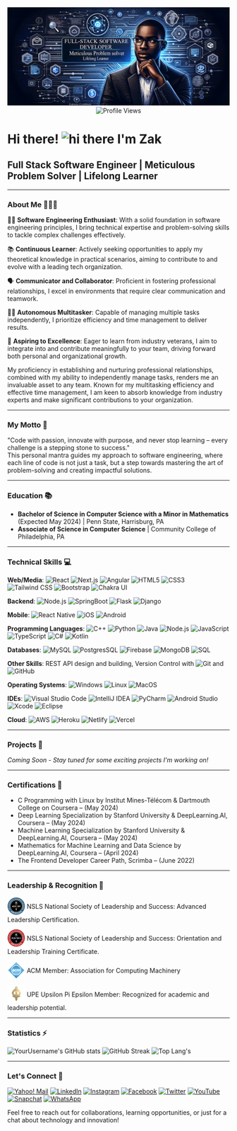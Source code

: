 <div align="center">
    <img src="images/banner.png" alt="Banner image"/> </br> 
    <img src="https://komarev.com/ghpvc/?username=levisstrauss&style=flat-square&color=blue" alt="Profile Views"/>
</div>

# Hi there! <img src="https://media.giphy.com/media/hvRJCLFzcasrR4ia7z/giphy.gif" width="30px" alt="hi there"/> I'm Zak
## Full Stack Software Engineer | Meticulous Problem Solver | Lifelong Learner

---

### About Me 🙋🏽‍♂️ 

👨‍💻 **Software Engineering Enthusiast**: With a solid foundation in software engineering principles, I bring technical expertise and problem-solving skills to tackle complex challenges effectively.

📚 **Continuous Learner**: Actively seeking opportunities to apply my theoretical knowledge in practical scenarios, aiming to contribute to and evolve with a leading tech organization.

🗣 **Communicator and Collaborator**: Proficient in fostering professional relationships, I excel in environments that require clear communication and teamwork.

🤹‍♂️ **Autonomous Multitasker**: Capable of managing multiple tasks independently, I prioritize efficiency and time management to deliver results.

🌟 **Aspiring to Excellence**: Eager to learn from industry veterans, I aim to integrate into and contribute meaningfully to your team, driving forward both personal and organizational growth.

My proficiency in establishing and nurturing professional relationships, combined with my ability to independently manage tasks, renders me an invaluable asset to any team. Known for my multitasking efficiency and effective time management, I am keen to absorb knowledge from industry experts and make significant contributions to your organization.

---

### My Motto 🌟
"Code with passion, innovate with purpose, and never stop learning – every challenge is a stepping stone to success."
<br>This personal mantra guides my approach to software engineering, where each line of code is not just a task, but a step towards mastering the art of problem-solving and creating impactful solutions.

---

### Education 📚 
- **Bachelor of Science in Computer Science with a Minor in Mathematics** (Expected May 2024) | Penn State, Harrisburg, PA
- **Associate of Science in Computer Science** | Community College of Philadelphia, PA

---

### Technical Skills 💻 

**Web/Media**:
![React](https://img.shields.io/badge/-React-black?style=flat-square&logo=react) ![Next.js](https://img.shields.io/badge/-Next.js-black?style=flat-square&logo=next.js) ![Angular](https://img.shields.io/badge/-Angular-black?style=flat-square&logo=angular) ![HTML5](https://img.shields.io/badge/-HTML5-black?style=flat-square&logo=html5) ![CSS3](https://img.shields.io/badge/-CSS3-black?style=flat-square&logo=css3) ![Tailwind CSS](https://img.shields.io/badge/-Tailwind_CSS-black?style=flat-square&logo=tailwind-css) ![Bootstrap](https://img.shields.io/badge/-Bootstrap-black?style=flat-square&logo=bootstrap) ![Chakra UI](https://img.shields.io/badge/-Chakra_UI-black?style=flat-square&logo=chakra-ui)

**Backend**:
![Node.js](https://img.shields.io/badge/-Node.js-black?style=flat-square&logo=node.js) ![SpringBoot](https://img.shields.io/badge/-SpringBoot-black?style=flat-square&logo=spring) ![Flask](https://img.shields.io/badge/-Flask-black?style=flat-square&logo=flask) ![Django](https://img.shields.io/badge/-Django-black?style=flat-square&logo=django)

**Mobile**:
![React Native](https://img.shields.io/badge/-React_Native-black?style=flat-square&logo=react) ![iOS](https://img.shields.io/badge/-iOS-black?style=flat-square&logo=ios) ![Android](https://img.shields.io/badge/-Android-black?style=flat-square&logo=android)

**Programming Languages**:
![C++](https://img.shields.io/badge/-C++-black?style=flat-square&logo=c%2B%2B) ![Python](https://img.shields.io/badge/-Python-black?style=flat-square&logo=python) ![Java](https://img.shields.io/badge/-Java-black?style=flat-square&logo=java) ![Node.js](https://img.shields.io/badge/-Node.js-black?style=flat-square&logo=node.js) ![JavaScript](https://img.shields.io/badge/-JavaScript-black?style=flat-square&logo=javascript) ![TypeScript](https://img.shields.io/badge/-TypeScript-black?style=flat-square&logo=typescript) ![C#](https://img.shields.io/badge/-C%23-black?style=flat-square&logo=c-sharp) ![Kotlin](https://img.shields.io/badge/-Kotlin-black?style=flat-square&logo=kotlin)

**Databases**:
![MySQL](https://img.shields.io/badge/-MySQL-black?style=flat-square&logo=mysql) ![PostgresSQL](https://img.shields.io/badge/-PostgresSQL-black?style=flat-square&logo=postgresql) ![Firebase](https://img.shields.io/badge/-Firebase-black?style=flat-square&logo=firebase) ![MongoDB](https://img.shields.io/badge/-MongoDB-black?style=flat-square&logo=mongodb) ![SQL](https://img.shields.io/badge/-SQL-black?style=flat-square&logo=sql)

**Other Skills**:
REST API design and building, Version Control with ![Git](https://img.shields.io/badge/-Git-black?style=flat-square&logo=git) and ![GitHub](https://img.shields.io/badge/-GitHub-black?style=flat-square&logo=github)

**Operating Systems**:
![Windows](https://img.shields.io/badge/-Windows-black?style=flat-square&logo=windows) ![Linux](https://img.shields.io/badge/-Linux-black?style=flat-square&logo=linux) ![MacOS](https://img.shields.io/badge/-MacOS-black?style=flat-square&logo=macos)

**IDEs**:
![Visual Studio Code](https://img.shields.io/badge/-Visual_Studio_Code-black?style=flat-square&logo=visual-studio-code) ![IntelliJ IDEA](https://img.shields.io/badge/-IntelliJ_IDEA-black?style=flat-square&logo=intellij-idea) ![PyCharm](https://img.shields.io/badge/-PyCharm-black?style=flat-square&logo=pycharm) ![Android Studio](https://img.shields.io/badge/-Android_Studio-black?style=flat-square&logo=android-studio) ![Xcode](https://img.shields.io/badge/-Xcode-black?style=flat-square&logo=xcode) ![Eclipse](https://img.shields.io/badge/-Eclipse-black?style=flat-square&logo=eclipse)

**Cloud**:
![AWS](https://img.shields.io/badge/-AWS-black?style=flat-square&logo=amazon-aws) ![Heroku](https://img.shields.io/badge/-Heroku-black?style=flat-square&logo=heroku) ![Netlify](https://img.shields.io/badge/-Netlify-black?style=flat-square&logo=netlify) ![Vercel](https://img.shields.io/badge/-Vercel-black?style=flat-square&logo=vercel)

---

### Projects 🚀 

_Coming Soon - Stay tuned for some exciting projects I'm working on!_

---

### Certifications 🏅 
- C Programming with Linux by Institut Mines-Télécom & Dartmouth College on Coursera – (May 2024)
- Deep Learning Specialization by Stanford University & DeepLearning.AI, Coursera – (May 2024)
- Machine Learning Specialization by Stanford University & DeepLearning.AI, Coursera – (May 2024)
- Mathematics for Machine Learning and Data Science by DeepLearning.AI, Coursera – (April 2024)
- The Frontend Developer Career Path, Scrimba – (June 2022)

---

### Leadership & Recognition 🌟 

<p>
  <a href="https://app.nsls.org/web/public/social/share/badge/LSx1HasfHXVoDAgAQQN3bN" target="_blank"><img src="images/b2.png" width="40" height="40" alt="NSLS Advanced Leadership Certification" style="vertical-align: middle;" /></a>
  <span style="vertical-align: middle;"> NSLS National Society of Leadership and Success: Advanced Leadership Certification.</span>
</p>
<p>
  <a href="https://app.nsls.org/web/public/social/share/badge/Shk8vg89H8P8kYf2bmZfZK" target="_blank"><img src="images/b1.png" width="40" height="40" alt="NSLS Leadership Training Certificate" style="vertical-align: middle;" /></a>
  <span style="vertical-align: middle;"> NSLS National Society of Leadership and Success: Orientation and Leadership Training Certificate.</span>
</p>
<p>
  <a href="#" target="_blank"><img src="images/acm.png" width="40" height="40" alt="ACM Member" style="vertical-align: middle;" /></a>
  <span style="vertical-align: middle;"> ACM Member: Association for Computing Machinery</span>
</p>
<p>
  <a href="#" target="_blank"><img src="images/upe.png" width="40" height="40" alt="UPE Member" style="vertical-align: middle;" /></a>
  <span style="vertical-align: middle;"> UPE Upsilon Pi Epsilon Member: Recognized for academic and leadership potential.</span>
</p>

---

### Statistics ⚡️ 

![YourUsername's GitHub stats](https://github-readme-stats.vercel.app/api?username=levisstrauss&show_icons=true&theme=tokyonight)
![GitHub Streak](https://github-readme-streak-stats.herokuapp.com/?user=levisstrauss&theme=tokyonight) 
![Top Lang's](https://github-readme-stats.vercel.app/api/top-langs/?username=levisstrauss&layout=compact&theme=tokyonight)

---

### Let's Connect 🤝 

<div>
    <a href="mailto:levisstrauss11@yahoo.com" target="_blank"><img src="https://img.shields.io/badge/Yahoo!%20Mail-%234B0094.svg?&style=flat-square&logo=yahoo!-mail&logoColor=white" alt="Yahoo! Mail"></a>
    <a href="https://www.linkedin.com/in/codemon" target="_blank"><img src="https://img.shields.io/badge/LinkedIn-%230077B5.svg?&style=flat-square&logo=linkedin&logoColor=white" alt="LinkedIn"></a>
    <a href="https://www.instagram.com/" target="_blank"><img src="https://img.shields.io/badge/Instagram-%23E4405F.svg?&style=flat-square&logo=instagram&logoColor=white" alt="Instagram"></a>
    <a href="https://www.facebook.com/profile.php?id=61551357149107" target="_blank"><img src="https://img.shields.io/badge/Facebook-%231877F2.svg?&style=flat-square&logo=facebook&logoColor=white" alt="Facebook"></a>
    <a href="https://twitter.com/codemon91" target="_blank"><img src="https://img.shields.io/badge/Twitter-%231DA1F2.svg?&style=flat-square&logo=twitter&logoColor=white" alt="Twitter"></a>
    <a href="https://www.youtube.com/@codemon577" target="_blank"><img src="https://img.shields.io/badge/YouTube-%23FF0000.svg?&style=flat-square&logo=youtube&logoColor=white" alt="YouTube"></a>
    <a href="https://www.snapchat.com/" target="_blank"><img src="https://img.shields.io/badge/Snapchat-%23FFFC00.svg?&style=flat-square&logo=snapchat&logoColor=white" alt="Snapchat"></a>
    <a href="https://www.whatsapp.com/" target="_blank"><img src="https://img.shields.io/badge/WhatsApp-%2325D366.svg?&style=flat-square&logo=whatsapp&logoColor=white" alt="WhatsApp"></a>
</div>

Feel free to reach out for collaborations, learning opportunities, or just for a chat about technology and innovation!
